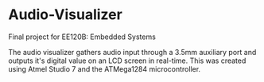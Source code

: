 # Audio-Visualizer
Final project for EE120B: Embedded Systems

The audio visualizer gathers audio input through a 3.5mm auxiliary port and outputs it's digital value on an LCD screen in real-time. This was created using Atmel Studio 7 and the ATMega1284 microcontroller.
